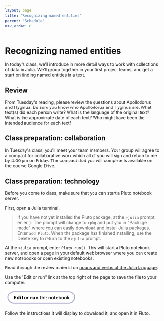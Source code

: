 ```yaml
---
layout: page
title: "Recognizing named entities"
parent: "Schedule"
nav_order: 6
---
```



# Recognizing named entities

In today's class, we'll introduce in more detail ways to work with collections of data in Julia.  We'll group together in your first project teams, and get a start on finding named entities in a text.

## Review

From Tuesday's reading, please review the questions about Apollodorus and Hyginus. Be sure you know who Apollodorus and Hyginus are. What text(s) did each person write? What is the language of the original text? What is the approximate date of each text? Who might have been the intended audience for each text?


## Class preparation: collaboration

In Tuesday's class, you'll meet your team members.  Your group will agree to a compact for collaborative work which all of you will sign and return to me by 4:00 pm on Friday.  The compact that you will complete is available on the course Google Drive.

## Class preparation: technology

Before you come to class, make sure that you can start a Pluto notebook server.


First, open a Julia terminal.  

> If you have not yet installed the Pluto package, at the `>julia` prompt, enter `]`.  The prompt will change to `>pkg` and put you in "Package mode" where you can easily download and install Julia packages.  Enter `add Pluto`.  When the package has finished installing, use the Delete key to return to the `>julia` prompt.

At the `>julia` prompt, enter `Pluto.run()`.  This will start a Pluto notebook server, and open a page in your default web browser where you can create new notebooks or open existing notebooks.


Read through the review material on [nouns and verbs of the Julia language](http://localhost:4000/julia/julia-nouns-verbs.html).

Use the "Edit or run" link at the top right of the page to save the file to your computer. 

![](../../imgs/edit-or-run.png) 

Follow the instructions it will display to download it, and open it in Pluto.

